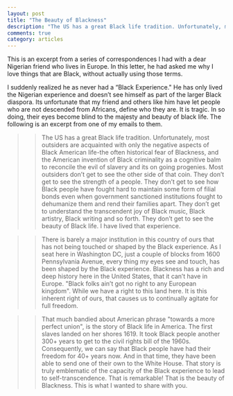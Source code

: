 ```yaml
---
layout: post
title: "The Beauty of Blackness"
description: "The US has a great Black life tradition. Unfortunately, most outsiders are acquainted with only the negative aspects of Black American life."
comments: true
category: articles
--- 
```

This is an excerpt from a series of correspondences I had with a dear Nigerian friend who lives in Europe. In this letter, he had asked me why I love things that are Black, without actually using those terms.

I suddenly realized he as never had a “Black Experience." He has only lived the Nigerian experience and doesn’t see himself as part of the larger Black diaspora. Its unfortunate that my friend and others like him have let people who are not descended from Africans, define who they are. It is tragic. In so doing, their eyes become blind to the majesty and beauty of black life. The following is an excerpt from one of my emails to them. 


> > The US has a great Black life tradition. Unfortunately, most outsiders are acquainted with only the negative aspects of Black American life-the often historical fear of Blackness, and the American invention of Black criminality as a cognitive balm to reconcile the evil of slavery and its on going progenies. Most outsiders don’t get to see the other side of that coin. They don’t get to see the strength of a people. They don’t get to see how Black people have fought hard to maintain some form of filial bonds even when government sanctioned institutions fought to dehumanize them and rend their families apart. They don’t get to understand the transcendent joy of Black music, Black artistry, Black writing and so forth. They don’t get to see the beauty of Black life. I have lived that experience.

> > There is barely a major institution in this country of ours that has not being touched or shaped by the Black experience. As I seat here in Washington DC, just a couple of blocks from 1600 Pennsylvania Avenue, every thing my eyes see and touch, has been shaped by the Black experience. Blackness has a rich and deep history here in the United States, that it can’t have in Europe. "Black folks ain’t got no right to any European kingdom". While we have a right to this land here. It is this inherent right of ours, that causes us to continually agitate for full freedom. 

> > That much bandied about American phrase "towards a more perfect union", is the story of Black life in America. The first slaves landed on her shores 1619. It took Black people another 300+ years to get to the civil rights bill of the 1960s. Consequently, we can say that Black people have had their freedom for 40+ years now. And in that time, they have been able to send one of their own to the White House. That story is truly emblematic of the capacity of the Black experience to lead to self-transcendence. That is remarkable! That is the beauty of Blackness. This is what I wanted to share with you.






